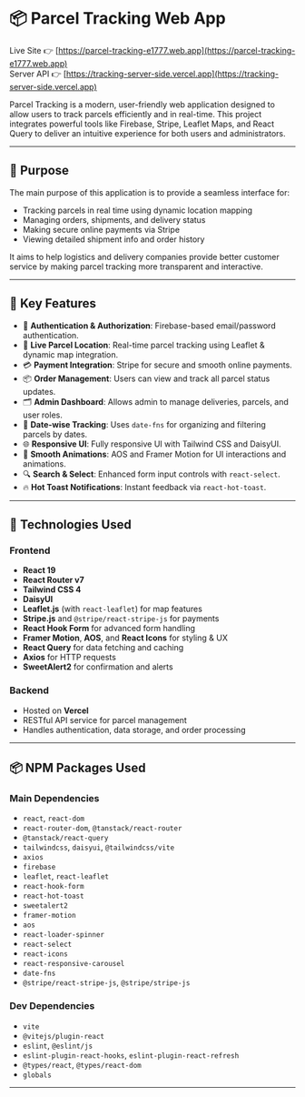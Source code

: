 # 📦 Parcel Tracking Web App

Live Site 👉 [https://parcel-tracking-e1777.web.app](https://parcel-tracking-e1777.web.app)  
Server API 👉 [https://tracking-server-side.vercel.app](https://tracking-server-side.vercel.app)

Parcel Tracking is a modern, user-friendly web application designed to allow users to track parcels efficiently and in real-time. This project integrates powerful tools like Firebase, Stripe, Leaflet Maps, and React Query to deliver an intuitive experience for both users and administrators.

---

## 🎯 Purpose

The main purpose of this application is to provide a seamless interface for:
- Tracking parcels in real time using dynamic location mapping
- Managing orders, shipments, and delivery status
- Making secure online payments via Stripe
- Viewing detailed shipment info and order history

It aims to help logistics and delivery companies provide better customer service by making parcel tracking more transparent and interactive.

---

## 🚀 Key Features

- 🔐 **Authentication & Authorization**: Firebase-based email/password authentication.
- 📍 **Live Parcel Location**: Real-time parcel tracking using Leaflet & dynamic map integration.
- 💳 **Payment Integration**: Stripe for secure and smooth online payments.
- 📦 **Order Management**: Users can view and track all parcel status updates.
- 🗂 **Admin Dashboard**: Allows admin to manage deliveries, parcels, and user roles.
- 📅 **Date-wise Tracking**: Uses `date-fns` for organizing and filtering parcels by dates.
- 🌐 **Responsive UI**: Fully responsive UI with Tailwind CSS and DaisyUI.
- 🔄 **Smooth Animations**: AOS and Framer Motion for UI interactions and animations.
- 🔍 **Search & Select**: Enhanced form input controls with `react-select`.
- 🔥 **Hot Toast Notifications**: Instant feedback via `react-hot-toast`.

---

## 🧰 Technologies Used

### Frontend
- **React 19**
- **React Router v7**
- **Tailwind CSS 4**
- **DaisyUI**
- **Leaflet.js** (with `react-leaflet`) for map features
- **Stripe.js** and `@stripe/react-stripe-js` for payments
- **React Hook Form** for advanced form handling
- **Framer Motion**, **AOS**, and **React Icons** for styling & UX
- **React Query** for data fetching and caching
- **Axios** for HTTP requests
- **SweetAlert2** for confirmation and alerts

### Backend
- Hosted on **Vercel**
- RESTful API service for parcel management
- Handles authentication, data storage, and order processing

---

## 📦 NPM Packages Used

### Main Dependencies
- `react`, `react-dom`
- `react-router-dom`, `@tanstack/react-router`
- `@tanstack/react-query`
- `tailwindcss`, `daisyui`, `@tailwindcss/vite`
- `axios`
- `firebase`
- `leaflet`, `react-leaflet`
- `react-hook-form`
- `react-hot-toast`
- `sweetalert2`
- `framer-motion`
- `aos`
- `react-loader-spinner`
- `react-select`
- `react-icons`
- `react-responsive-carousel`
- `date-fns`
- `@stripe/react-stripe-js`, `@stripe/stripe-js`

### Dev Dependencies
- `vite`
- `@vitejs/plugin-react`
- `eslint`, `@eslint/js`
- `eslint-plugin-react-hooks`, `eslint-plugin-react-refresh`
- `@types/react`, `@types/react-dom`
- `globals`

---



